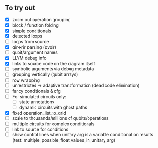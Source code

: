 ## To try out

- [x] zoom out operation grouping
- [x] block / function folding
- [x] simple conditionals
- [x] detected loops
- [ ] loops from source
- [x] qir->rir parsing (pyqir)
- [ ] qubit/argument names
- [x] LLVM debug info
- [x] links to source code on the diagram itself
- [ ] symbolic arguments via debug metadata
- [ ] grouping vertically (qubit arrays)
- [ ] row wrapping
- [ ] unrestricted -> adaptive transformation (dead code elimination)
- [ ] fancy conditionals & cfg
- [ ] For simulated circuits only:
  - [ ] state annotations
  - [ ] dynamic circuits with ghost paths
- [x] fixed operation_list_to_grid
- [ ] scale to thousands/millions of qubits/operations
- [ ] multiple circuits for complex conditionals
- [ ] link to source for conditions
- [ ] show control lines when unitary arg is a variable conditional on results (test: multiple_possible_float_values_in_unitary_arg)
